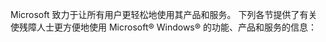 Microsoft 致力于让所有用户更轻松地使用其产品和服务。 下列各节提供了有关使残障人士更方便地使用 Microsoft® Windows® 的功能、产品和服务的信息：

<!--HONumber=May16_HO2-->


